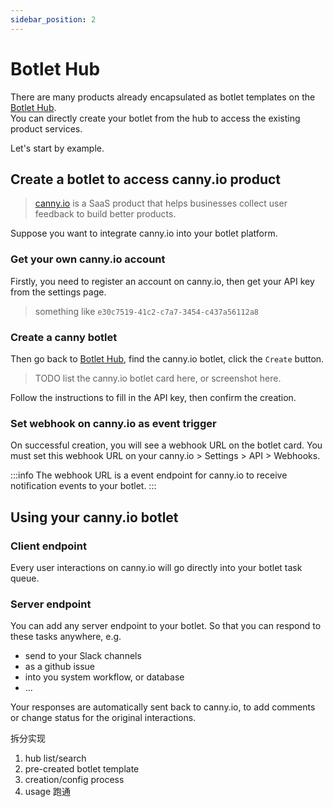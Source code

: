 ```yaml
---
sidebar_position: 2
---
```


# Botlet Hub

There are many products already encapsulated as botlet templates on the [Botlet Hub](https://botlet.io/hub).  
You can directly create your botlet from the hub to access the existing product services.

Let's start by example.

## Create a botlet to access canny.io product

> [canny.io](https://canny.io/) is a SaaS product that helps businesses collect user feedback to build better products.

Suppose you want to integrate canny.io into your botlet platform.

### Get your own canny.io account

Firstly, you need to register an account on canny.io, then get your API key from the settings page.

> something like `e30c7519-41c2-c7a7-3454-c437a56112a8`

### Create a canny botlet

Then go back to [Botlet Hub](https://botlet.io/hub), find the canny.io botlet, click the `Create` button.

> TODO list the canny.io botlet card here, or screenshot here.

Follow the instructions to fill in the API key, then confirm the creation.

### Set webhook on canny.io as event trigger

On successful creation, you will see a webhook URL on the botlet card. You must set this webhook URL on your canny.io > Settings > API > Webhooks.

:::info
The webhook URL is a event endpoint for canny.io to receive notification events to your botlet.
:::

## Using your canny.io botlet

### Client endpoint

Every user interactions on canny.io will go directly into your botlet task queue.

### Server endpoint

You can add any server endpoint to your botlet. So that you can respond to these tasks anywhere, e.g.

- send to your Slack channels
- as a github issue
- into you system workflow, or database
- ...

Your responses are automatically sent back to canny.io, to add comments or change status for the original interactions.

拆分实现

1. hub list/search
2. pre-created botlet template
3. creation/config process
4. usage 跑通

